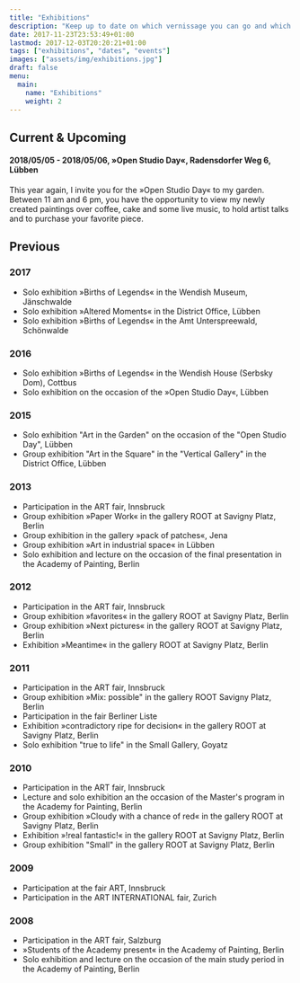 ```yaml
---
title: "Exhibitions"
description: "Keep up to date on which vernissage you can go and which exhibitions you can visit soon."
date: 2017-11-23T23:53:49+01:00
lastmod: 2017-12-03T20:20:21+01:00
tags: ["exhibitions", "dates", "events"]
images: ["assets/img/exhibitions.jpg"]
draft: false
menu:
  main:
    name: "Exhibitions"
    weight: 2
---
```


## Current & Upcoming

#### 2018/05/05 - 2018/05/06, »Open Studio Day«, Radensdorfer Weg 6, Lübben

This year again, I invite you for the »Open Studio Day« to my garden. Between 11 am and 6 pm, you have the opportunity to view my newly created paintings over coffee, cake and some live music, to hold artist talks and to purchase your favorite piece.

## Previous

### 2017

- Solo exhibition »Births of Legends« in the Wendish Museum, Jänschwalde
- Solo exhibition »Altered Moments« in the District Office, Lübben
- Solo exhibition »Births of Legends« in the Amt Unterspreewald, Schönwalde

### 2016

- Solo exhibition »Births of Legends« in the Wendish House (Serbsky Dom), Cottbus
- Solo exhibition on the occasion of the »Open Studio Day«, Lübben

### 2015

- Solo exhibition "Art in the Garden" on the occasion of the "Open Studio Day", Lübben
- Group exhibition "Art in the Square" in the "Vertical Gallery" in the District Office, Lübben

### 2013

- Participation in the ART fair, Innsbruck
- Group exhibition »Paper Work« in the gallery ROOT at Savigny Platz, Berlin
- Group exhibition in the gallery »pack of patches«, Jena
- Group exhibition »Art in industrial space« in Lübben
- Solo exhibition and lecture on the occasion of the final presentation in the Academy of Painting, Berlin

### 2012

- Participation in the ART fair, Innsbruck
- Group exhibition »favorites« in the gallery ROOT at Savigny Platz, Berlin
- Group exhibition »Next pictures« in the gallery ROOT at Savigny Platz, Berlin
- Exhibition »Meantime« in the gallery ROOT at Savigny Platz, Berlin

### 2011

- Participation in the ART fair, Innsbruck
- Group exhibition »Mix: possible" in the gallery ROOT Savigny Platz, Berlin
- Participation in the fair Berliner Liste
- Exhibition »contradictory ripe for decision« in the gallery ROOT at Savigny Platz, Berlin
- Solo exhibition "true to life" in the Small Gallery, Goyatz

### 2010

- Participation in the ART fair, Innsbruck
- Lecture and solo exhibition an the occasion of the Master's program in the Academy for Painting, Berlin
- Group exhibition »Cloudy with a chance of red« in the gallery ROOT at Savigny Platz, Berlin
- Exhibition »!real fantastic!« in the gallery ROOT at Savigny Platz, Berlin
- Group exhibition "Small" in the gallery ROOT at Savigny Platz, Berlin

### 2009

- Participation at the fair ART, Innsbruck
- Participation in the ART INTERNATIONAL fair, Zurich

### 2008

- Participation in the ART fair, Salzburg
- »Students of the Academy present« in the Academy of Painting, Berlin
- Solo exhibition and lecture on the occasion of the main study period in the Academy of Painting, Berlin